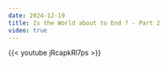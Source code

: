 ```yaml
---
date: 2024-12-19
title: Is the World about to End ? - Part 2
video: true
---
```



{{< youtube jRcapkRl7ps >}}
